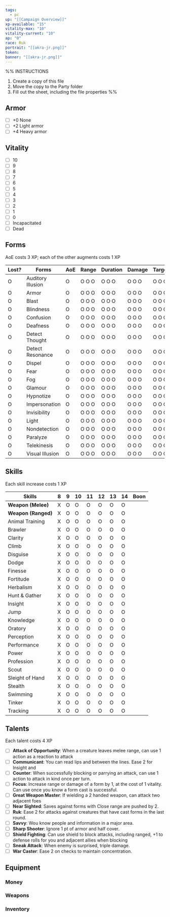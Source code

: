 ```yaml
---
tags:
  - pc
up: "[[Campaign Overview]]"
xp-available: "15"
vitality-max: "10"
vitality-current: "10"
ap: "0"
race: Ruk
portrait: "[[akra-jr.png]]"
token: 
banner: "[[akra-jr.png]]"
---
```

%% 
INSTRUCTIONS
1. Create a copy of this file
2. Move the copy to the Party folder
3. Fill out the sheet, including the file properties
%%

## Armor

- [ ] +0 None
- [ ] +2 Light armor
- [ ] +4 Heavy armor

## Vitality

- [ ] 10
- [ ] 9
- [ ] 8
- [ ] 7
- [ ] 6
- [ ] 5
- [ ] 4
- [ ] 3
- [ ] 2
- [ ] 1
- [ ] 0
- [ ] Incapacitated
- [ ] Dead

## Forms

AoE costs 3 XP; each of the other augments costs 1 XP

| Lost? | Forms             | AoE | Range | Duration | Damage | Targets |
| ----- | ----------------- | --- | ----- | -------- | ------ | ------- |
| O     | Auditory Illusion | O   | O O O | O O O    | O O O  | O O O   |
| O     | Armor             | O   | O O O | O O O    | O O O  | O O O   |
| O     | Blast             | O   | O O O | O O O    | O O O  | O O O   |
| O     | Blindness         | O   | O O O | O O O    | O O O  | O O O   |
| O     | Confusion         | O   | O O O | O O O    | O O O  | O O O   |
| O     | Deafness          | O   | O O O | O O O    | O O O  | O O O   |
| O     | Detect Thought    | O   | O O O | O O O    | O O O  | O O O   |
| O     | Detect Resonance  | O   | O O O | O O O    | O O O  | O O O   |
| O     | Dispel            | O   | O O O | O O O    | O O O  | O O O   |
| O     | Fear              | O   | O O O | O O O    | O O O  | O O O   |
| O     | Fog               | O   | O O O | O O O    | O O O  | O O O   |
| O     | Glamour           | O   | O O O | O O O    | O O O  | O O O   |
| O     | Hypnotize         | O   | O O O | O O O    | O O O  | O O O   |
| O     | Impersonation     | O   | O O O | O O O    | O O O  | O O O   |
| O     | Invisibility      | O   | O O O | O O O    | O O O  | O O O   |
| O     | Light             | O   | O O O | O O O    | O O O  | O O O   |
| O     | Nondetection      | O   | O O O | O O O    | O O O  | O O O   |
| O     | Paralyze          | O   | O O O | O O O    | O O O  | O O O   |
| O     | Telekinesis       | O   | O O O | O O O    | O O O  | O O O   |
| O     | Visual Illusion   | O   | O O O | O O O    | O O O  | O O O   |

## Skills

Each skill increase costs 1 XP

| Skills              | 8   | 9   | 10  | 11  | 12  | 13  | 14  | Boon |
| ------------------- | --- | --- | --- | --- | --- | --- | --- | ---- |
| **Weapon (Melee)**  | X   | O   | O   | O   | O   | O   | O   |      |
| **Weapon (Ranged)** | X   | O   | O   | O   | O   | O   | O   |      |
| Animal Training     | X   | O   | O   | O   | O   | O   | O   |      |
| Brawler             | X   | O   | O   | O   | O   | O   | O   |      |
| Clarity             | X   | O   | O   | O   | O   | O   | O   |      |
| Climb               | X   | O   | O   | O   | O   | O   | O   |      |
| Disguise            | X   | O   | O   | O   | O   | O   | O   |      |
| Dodge               | X   | O   | O   | O   | O   | O   | O   |      |
| Finesse             | X   | O   | O   | O   | O   | O   | O   |      |
| Fortitude           | X   | O   | O   | O   | O   | O   | O   |      |
| Herbalism           | X   | O   | O   | O   | O   | O   | O   |      |
| Hunt & Gather       | X   | O   | O   | O   | O   | O   | O   |      |
| Insight             | X   | O   | O   | O   | O   | O   | O   |      |
| Jump                | X   | O   | O   | O   | O   | O   | O   |      |
| Knowledge           | X   | O   | O   | O   | O   | O   | O   |      |
| Oratory             | X   | O   | O   | O   | O   | O   | O   |      |
| Perception          | X   | O   | O   | O   | O   | O   | O   |      |
| Performance         | X   | O   | O   | O   | O   | O   | O   |      |
| Power               | X   | O   | O   | O   | O   | O   | O   |      |
| Profession          | X   | O   | O   | O   | O   | O   | O   |      |
| Scout               | X   | O   | O   | O   | O   | O   | O   |      |
| Sleight of Hand     | X   | O   | O   | O   | O   | O   | O   |      |
| Stealth             | X   | O   | O   | O   | O   | O   | O   |      |
| Swimming            | X   | O   | O   | O   | O   | O   | O   |      |
| Tinker              | X   | O   | O   | O   | O   | O   | O   |      |
| Tracking            | X   | O   | O   | O   | O   | O   | O   |      |

## Talents

Each talent costs 4 XP

- [ ] **Attack of Opportunity**: When a creature leaves melee range, can use 1 action as a reaction to attack
- [ ] **Communicant**: You can read lips and between the lines. Ease 2 for Insight and 
- [ ] **Counter**: When successfully blocking or parrying an attack, can use 1 action to attack in kind once per turn.
- [ ] **Focus**: Increase range or damage of a form by 1, at the cost of 1 vitality. Can use once you know a form cast is successful.
- [ ] **Great Weapon Master**: If wielding a 2 handed weapon, can attack two adjacent foes
- [ ] **Near Sighted**: Saves against forms with Close range are pushed by 2.
- [ ] **Ruk**: Ease 2 for attacks against creatures that have cast forms in the last round.
- [ ] **Savvy**: Wou know people and information in a major area.
- [ ] **Sharp Shooter**: Ignore 1 pt of armor and half cover. 
- [ ] **Shield Fighting**: Can use shield to block attacks, including ranged, +1 to defense rolls for you and adjacent allies when blocking
- [ ] **Sneak Attack**: When enemy is surprised, triple damage.
- [ ] **War Caster**: Ease 2 on checks to maintain concentration.

## Equipment

### Money



### Weapons



### Inventory

